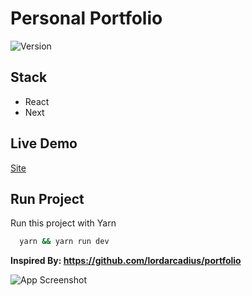 # Personal Portfolio

![Version](https://img.shields.io/github/package-json/v/kleberbarilli/my-portfolio)

## Stack

-   React
-   Next

## Live Demo

[Site](https://kleber-barilli.vercel.app/)

## Run Project

Run this project with Yarn

```bash
  yarn && yarn run dev
```

**Inspired By: https://github.com/lordarcadius/portfolio**

![App Screenshot](https://kleber-barilli-public.s3.amazonaws.com/header.png)
